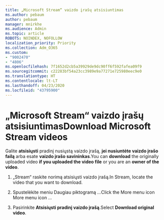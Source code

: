```yaml
---
title: „Microsoft Stream“ vaizdo įrašų atsisiuntimas
ms.author: pebaum
author: pebaum
manager: mnirkhe
ms.audience: Admin
ms.topic: article
ROBOTS: NOINDEX, NOFOLLOW
localization_priority: Priority
ms.collection: Adm_O365
ms.custom:
- "9002470"
- "4806"
ms.openlocfilehash: 7f1652d2cb5a39929de9dc90ff6f592fafea09f9
ms.sourcegitcommit: c22283bf54a23cc3989e9a77271e725980eec9e0
ms.translationtype: HT
ms.contentlocale: lt-LT
ms.lasthandoff: 04/23/2020
ms.locfileid: "43795900"
---
```

# <a name="download-microsoft-stream-videos"></a><span data-ttu-id="90fcf-102">„Microsoft Stream“ vaizdo įrašų atsisiuntimas</span><span class="sxs-lookup"><span data-stu-id="90fcf-102">Download Microsoft Stream videos</span></span>

<span data-ttu-id="90fcf-103">Galite **atsisiųsti** pradinį nusiųstą vaizdo įrašą, **jei nusiuntėte vaizdo įrašo failą** arba esate **vaizdo įrašo savininkas**.</span><span class="sxs-lookup"><span data-stu-id="90fcf-103">You can **download** the originally uploaded video **if you uploaded the video file** or you are an **owner of the video**.</span></span>

1. <span data-ttu-id="90fcf-104">„Stream“ raskite norimą atsisiųsti vaizdo įrašą.</span><span class="sxs-lookup"><span data-stu-id="90fcf-104">In Stream, locate the video that you want to download.</span></span>

2. <span data-ttu-id="90fcf-105">Spustelėkite meniu Daugiau piktogramą *...*</span><span class="sxs-lookup"><span data-stu-id="90fcf-105">Click the More menu icon More menu icon *...*</span></span>

3. <span data-ttu-id="90fcf-106">Pasirinkite **Atsisiųsti pradinį vaizdo įrašą**.</span><span class="sxs-lookup"><span data-stu-id="90fcf-106">Select **Download original video**.</span></span>

